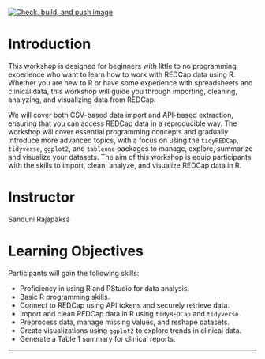 <!-- badges: start -->
[![Check, build, and push image](https://github.com/PMacDaSci/R4CancerSci/actions/workflows/basic_checks.yaml/badge.svg)](https://github.com/PMacDaSci/R4CancerSci/actions/workflows/basic_checks.yaml)
<!-- badges: end -->

# Introduction

This workshop is designed for beginners with little to no programming experience who want to learn how to work with REDCap data using R. Whether you are new to R or have some experience with spreadsheets and clinical data, this workshop will guide you through importing, cleaning, analyzing, and visualizing data from REDCap.

We will cover both CSV-based data import and API-based extraction, ensuring that you can access REDCap data in a reproducible way. The workshop will cover essential programming concepts and gradually introduce more advanced topics, with a focus on using the `tidyREDCap`, `tidyverse`, `ggplot2`, and `tableone` packages to manage, explore, summarize and visualize your datasets. The aim of this workshop is equip participants with the skills to import, clean, analyze, and visualize REDCap data in R.

# Instructor

Sanduni Rajapaksa

# Learning Objectives

Participants will gain the following skills:

- Proficiency in using R and RStudio for data analysis.
- Basic R programming skills.
- Connect to REDCap using API tokens and securely retrieve data.
- Import and clean REDCap data in R using `tidyREDCap` and `tidyverse`.
- Preprocess data, manage missing values, and reshape datasets.
- Create visualizations using `ggplot2` to explore trends in clinical data.
- Generate a Table 1 summary for clinical reports.



------------------------------------------------------------------------
